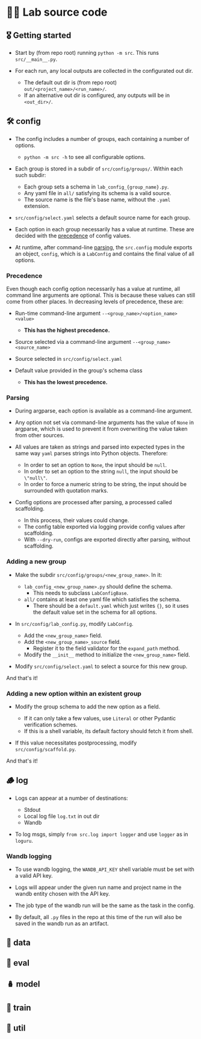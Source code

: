 # 🧑‍💻 Lab source code

## 🎖️ Getting started

- Start by (from repo root) running `python -m src`. This runs `src/__main__.py`.

- For each run, any local outputs are collected in the configurated out dir.
  - The default out dir is (from repo root) `out/<project_name>/<run_name>/`.
  - If an alternative out dir is configured, any outputs will be in `<out_dir>/`.


## 🛠️ config

- The config includes a number of groups, each containing a number of options.
  - `python -m src -h` to see all configurable options.

- Each group is stored in a subdir of `src/config/groups/`. Within each such subdir:
  - Each group sets a schema in `lab_config_{group_name}.py`.
  - Any yaml file in `all/` satisfying its schema is a valid source.
  - The source name is the file's base name, without the `.yaml` extension.

- `src/config/select.yaml` selects a default source name for each group.

- Each option in each group necessarily has a value at runtime. These are decided with
  the [precedence](#precedence) of config values.

- At runtime, after command-line [parsing](#parsing), the `src.config` module exports an
  object, `config`, which is a `LabConfig` and contains the final value of all options.

### Precedence

Even though each config option necessarily has a value at runtime, all command line
arguments are optional. This is because these values can still come from other places.
In decreasing levels of precedence, these are:

- Run-time command-line argument `--<group_name>/<option_name> <value>`
  - **This has the highest precedence.**

- Source selected via a command-line argument `--<group_name> <source_name>`

- Source selected in `src/config/select.yaml`

- Default value provided in the group's schema class
  - **This has the lowest precedence.**

### Parsing

- During argparse, each option is available as a command-line argument.

- Any option not set via command-line arguments has the value of `None` in argparse,
  which is used to prevent it from overwriting the value taken from other sources.

- All values are taken as strings and parsed into expected types in the same way `yaml`
  parses strings into Python objects. Therefore:
  - In order to set an option to `None`, the input should be `null`.
  - In order to set an option to the string `null`, the input should be `\"null\"`.
  - In order to force a numeric string to be string, the input should be surrounded with
    quotation marks.

- Config options are processed after parsing, a processed called scaffolding.
  - In this process, their values could change.
  - The config table exported via logging provide config values after scaffolding.
  - With `--dry-run`, configs are exported directly after parsing, without scaffolding.

### Adding a new group

- Make the subdir `src/config/groups/<new_group_name>`. In it:
  - `lab_config_<new_group_name>.py` should define the schema.
    - This needs to subclass `LabConfigBase`.
  - `all/` contains at least one yaml file which satisfies the schema.
    - There should be a `default.yaml` which just writes `{}`, so it uses the
      default value set in the schema for all options.

- In `src/config/lab_config.py`, modify `LabConfig`.
  - Add the `<new_group_name>` field.
  - Add the `<new_group_name>_source` field.
    - Register it to the field validator for the `expand_path` method.
  - Modify the `__init__` method to initialize the `<new_group_name>` field.

- Modify `src/config/select.yaml` to select a source for this new group.

And that's it!

### Adding a new option within an existent group

- Modify the group schema to add the new option as a field.
  - If it can only take a few values, use `Literal` or other Pydantic verification
    schemes.
  - If this is a shell variable, its default factory should fetch it from shell.

- If this value necessitates postprocessing, modify `src/config/scaffold.py`.

And that's it!

## 🪵 log

- Logs can appear at a number of destinations:
  - Stdout
  - Local log file `log.txt` in out dir
  - Wandb

- To log msgs, simply `from src.log import logger` and use `logger` as in `loguru`.

### Wandb logging

- To use wandb logging, the `WANDB_API_KEY` shell variable must be set with a valid API
  key.

- Logs will appear under the given run name and project name in the wandb entity chosen
  with the API key.

- The job type of the wandb run will be the same as the task in the config.

- By default, all `.py` files in the repo at this time of the run will also be saved in
  the wandb run as an artifact.

## 🧮 data

## 📐 eval

## 🪆 model

## 🚂 train

## 🔗 util
